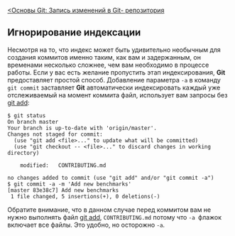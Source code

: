[<Основы Git: Запись изменений в Git- репозитория ](./RecordingChanges.md)

## Игнорирование индексации
Несмотря на то, что индекс может быть удивительно необычным для создания коммитов именно таким, как вам и задержанным, он временами несколько сложнее, чем вам необходимо в процессе работы. Если у вас есть желание пропустить этап индексирования, **Git** предоставляет простой способ. Добавление параметра `-a` в команду `git commit` заставляет **Git** автоматически индексировать каждый уже отслеживаемый на момент коммита файл, использует вам запросы без [git add](./add.md):
```
$ git status
On branch master
Your branch is up-to-date with 'origin/master'.
Changes not staged for commit:
  (use "git add <file>..." to update what will be committed)
  (use "git checkout -- <file>..." to discard changes in working directory)

    modified:   CONTRIBUTING.md

no changes added to commit (use "git add" and/or "git commit -a")
$ git commit -a -m 'Add new benchmarks'
[master 83e38c7] Add new benchmarks
 1 file changed, 5 insertions(+), 0 deletions(-)
```
Обратите внимание, что в данном случае перед коммитом вам не нужно выполнять файл [git add](./add.md), `CONTRIBUTING.md` потому что `-a `флажок включает все файлы. Это удобно, но осторожно `-a`.

